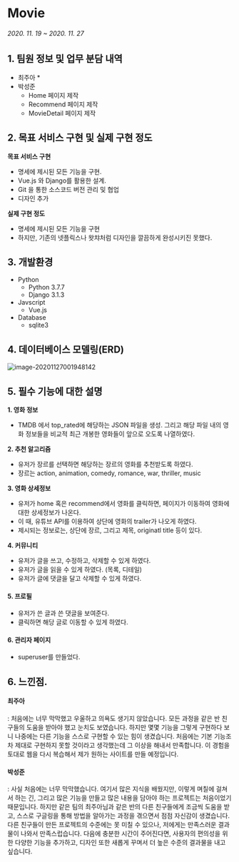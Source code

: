 #  Movie

###### 2020. 11. 19 ~ 2020. 11. 27

## 1. 팀원 정보 및 업무 분담 내역

* 최주아 
  * 
* 박성준
  * Home 페이지 제작
  * Recommend 페이지 제작
  * MovieDetail 페이지 제작



## 2. 목표 서비스 구현 및 실제 구현 정도

**목표 서비스 구현**

* 명세에 제시된 모든 기능을 구현.
* Vue.js 와 Django를 활용한 설계.
* Git 을 통한 소스코드 버전 관리 및 협업
* 디자인 추가

**실제 구현 정도**

- 명세에 제시된 모든 기능을 구현
- 하지만, 기존의 넷플릭스나 왓챠처럼 디자인을 깔끔하게 완성시키진 못했다.



## 3. 개발환경

* Python
  * Python 3.7.7
  * Django 3.1.3
* Javscript
  * Vue.js
* Database
  * sqlite3



## 4. 데이터베이스 모델링(ERD)

![image-20201127001948142](C:\Users\쭈아\AppData\Roaming\Typora\typora-user-images\image-20201127001948142.png)





## 5. 필수 기능에 대한 설명

**1. 영화 정보**

- TMDB 에서 top_rated에 해당하는 JSON 파일을 생성. 그리고 해당 파일 내의 영화 정보들을 비교적 최근 개봉한 영화들이 앞으로 오도록 나열하였다.

**2. 추천 알고리즘**

- 유저가 장르를 선택하면 해당하는 장르의 영화를 추천받도록 하였다.
- 장르는 action, animation, comedy, romance, war, thriller, music

**3. 영화 상세정보**

- 유저가 home 혹은 recommend에서 영화를 클릭하면, 페이지가 이동하여 영화에 대한 상세정보가 나온다.
- 이 때, 유튜브 API를 이용하여 상단에 영화의 trailer가 나오게 하였다.
- 제시되는 정보로는, 상단에 장르, 그리고 제목, originatl title 등이 있다.

**4. 커뮤니티**

- 유저가 글을 쓰고, 수정하고, 삭제할 수 있게 하였다.
- 유저가 글을 읽을 수 있게 하였다. (목록, 디테일)
- 유저가 글에 댓글을 달고 삭제할 수 있게 하였다.

#### 5. 프로필

- 유저가 쓴 글과 쓴 댓글을 보여준다.
- 클릭하면 해당 글로 이동할 수 있게 하였다.

#### 6. 관리자 페이지

- superuser를 만들었다.



## 6. 느낀점.

#### 최주아

: 처음에는 너무 막막했고 우울하고 의욕도 생기지 않았습니다. 모든 과정을 같은 반 친구들의 도움을 받아야 했고 눈치도 보였습니다. 하지만 몇몇 기능을 그렇게 구현하다 보니 나중에는 다른 기능을 스스로 구현할 수 있는 힘이 생겼습니다. 처음에는 기본 기능조차 제대로 구현하지 못할 것이라고 생각했는데 그 이상을 해내서 만족합니다. 이 경험을 토대로 웹을 다시 복습해서 제가 원하는 사이트를 만들 예정입니다.

#### 박성준

: 사실 처음에는 너무 막막했습니다. 여기서 많은 지식을 배웠지만, 이렇게 며칠에 걸쳐서 하는 긴, 그리고 많은 기능을 만들고 많은 내용을 담아야 하는 프로젝트는 처음이었기 때문입니다. 하지만 같은 팀의 최주아님과 같은 반의 다른 친구들에게 조금씩 도움을 받고, 스스로 구글링을 통해 방법을 알아가는 과정을 겪으면서 점점 자신감이 생겼습니다. 다른 친구들이 만든 프로젝트의 수준에는 못 미칠 수 있으나, 저에게는 만족스러운 결과물이 나와서 만족스럽습니다. 다음에 충분한 시간이 주어진다면, 사용자의 편의성을 위한 다양한 기능을 추가하고, 디자인 또한 새롭게 꾸며서 더 높은 수준의 결과물을 내고 싶습니다.